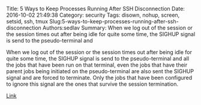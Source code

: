 Title: 5 Ways to Keep Processes Running After SSH Disconnection
Date: 2016-10-02 21:49:38
Category: security
Tags: disown, nohup, screen, setsid, ssh, tmux
Slug:5-ways-to-keep-processes-running-after-ssh-disconnection
Authors:sedlav
Summary: When we log out of the session or the session times out after being idle for quite some time, the SIGHUP signal is send to the pseudo-terminal and 

> 
When we log out of the session or the session times out after being idle for quite some time, the SIGHUP signal is send to the pseudo-terminal and all the jobs that have been run on that terminal, even the jobs that have their parent jobs being initiated on the pseudo-terminal are also sent the SIGHUP signal and are forced to terminate.
Only the jobs that have been configured to ignore this signal are the ones that survive the session termination.

[Link](http://www.tecmint.com/keep-remote-ssh-sessions-running-after-disconnection/)
